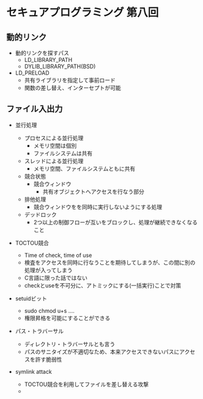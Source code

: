 # セキュアプログラミング 第八回

## 動的リンク

* 動的リンクを探すパス
  * LD_LIBRARY_PATH
  * DYLIB_LIBRARY_PATH(BSD)
* LD_PRELOAD
  * 共有ライブラリを指定して事前ロード
  * 関数の差し替え、インターセプトが可能

## ファイル入出力

* 並行処理
  * プロセスによる並行処理
    * メモリ空間は個別
    * ファイルシステムは共有
  * スレッドによる並行処理
    * メモリ空間、ファイルシステムともに共有
  * 競合状態
    * 競合ウィンドウ
      * 共有オブジェクトへアクセスを行なう部分
  * 排他処理
    * 競合ウィンドウをを同時に実行しないようにする処理
  * デッドロック
    * 2つ以上の制御フローが互いをブロックし、処理が継続できなくなること

* TOCTOU競合
  * Time of check, time of use
  * 検査をアクセスを同時に行なうことを期待してしまうが、この間に別の処理が入ってしまう
  * C言語に限った話ではない
  * checkとuseを不可分に、アトミックにする(一括実行)ことで対策
* setuidビット
  * sudo chmod u+s ....
  * 権限昇格を可能にすることができる

* パス・トラバーサル
  * ディレクトリ・トラバーサルとも言う
  * パスのサニタイズが不適切なため、本来アクセスできないパスにアクセスを許す脆弱性
* symlink attack
  * TOCTOU競合を利用してファイルを差し替える攻撃
  *
